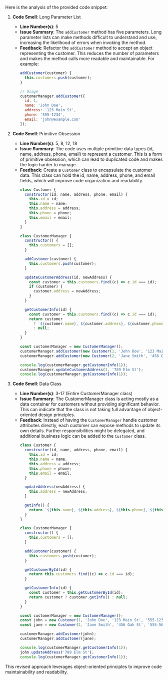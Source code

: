Here is the analysis of the provided code snippet:

1. **Code Smell**: Long Parameter List
   - **Line Number(s)**: 5 
   - **Issue Summary**: The `addCustomer` method has five parameters. Long parameter lists can make methods difficult to understand and use, increasing the likelihood of errors when invoking the method.
   - **Feedback**: Refactor the `addCustomer` method to accept an object representing the customer. This reduces the number of parameters and makes the method calls more readable and maintainable. For example:
     ```javascript
     addCustomer(customer) {
       this.customers.push(customer);
     }
     
     // Usage
     customerManager.addCustomer({
       id: 1,
       name: 'John Doe',
       address: '123 Main St',
       phone: '555-1234',
       email: 'john@example.com'
     });
     ```

2. **Code Smell**: Primitive Obsession
   - **Line Number(s)**: 5, 8, 12, 18
   - **Issue Summary**: The code uses multiple primitive data types (id, name, address, phone, email) to represent a customer. This is a form of primitive obsession, which can lead to duplicated code and makes the logic harder to manage.
   - **Feedback**: Create a `Customer` class to encapsulate the customer data. This class can hold the id, name, address, phone, and email fields, which will improve code organization and readability.
     ```javascript
     class Customer {
       constructor(id, name, address, phone, email) {
         this.id = id;
         this.name = name;
         this.address = address;
         this.phone = phone;
         this.email = email;
       }
     }

     class CustomerManager {
       constructor() {
         this.customers = [];
       }

       addCustomer(customer) {
         this.customers.push(customer);
       }

       updateCustomerAddress(id, newAddress) {
         const customer = this.customers.find((c) => c.id === id);
         if (customer) {
           customer.address = newAddress;
         }
       }

       getCustomerInfo(id) {
         const customer = this.customers.find((c) => c.id === id);
         return customer
           ? `${customer.name}, ${customer.address}, ${customer.phone}, ${customer.email}`
           : null;
       }
     }
     
     const customerManager = new CustomerManager();
     customerManager.addCustomer(new Customer(1, 'John Doe', '123 Main St', '555-1234', 'john@example.com'));
     customerManager.addCustomer(new Customer(2, 'Jane Smith', '456 Oak St', '555-5678', 'jane@example.com'));

     console.log(customerManager.getCustomerInfo(1));
     customerManager.updateCustomerAddress(1, '789 Elm St');
     console.log(customerManager.getCustomerInfo(1));
     ```

3. **Code Smell**: Data Class
   - **Line Number(s)**: 3-17 (Entire CustomerManager class)
   - **Issue Summary**: The CustomerManager class is acting mostly as a data container for customers without providing significant behavior. This can indicate that the class is not taking full advantage of object-oriented design principles.
   - **Feedback**: Instead of having the `CustomerManager` handle customer attributes directly, each customer can expose methods to update its own details. Further responsibilities might be delegated, and additional business logic can be added to the `Customer` class.
     ```javascript
     class Customer {
       constructor(id, name, address, phone, email) {
         this.id = id;
         this.name = name;
         this.address = address;
         this.phone = phone;
         this.email = email;
       }

       updateAddress(newAddress) {
         this.address = newAddress;
       }

       getInfo() {
         return `${this.name}, ${this.address}, ${this.phone}, ${this.email}`;
       }
     }

     class CustomerManager {
       constructor() {
         this.customers = [];
       }

       addCustomer(customer) {
         this.customers.push(customer);
       }

       getCustomerById(id) {
         return this.customers.find((c) => c.id === id);
       }

       getCustomerInfo(id) {
         const customer = this.getCustomerById(id);
         return customer ? customer.getInfo() : null;
       }
     }

     const customerManager = new CustomerManager();
     const john = new Customer(1, 'John Doe', '123 Main St', '555-1234', 'john@example.com');
     const jane = new Customer(2, 'Jane Smith', '456 Oak St', '555-5678', 'jane@example.com');

     customerManager.addCustomer(john);
     customerManager.addCustomer(jane);

     console.log(customerManager.getCustomerInfo(1));
     john.updateAddress('789 Elm St');
     console.log(customerManager.getCustomerInfo(1));
     ```

This revised approach leverages object-oriented principles to improve code maintainability and readability.